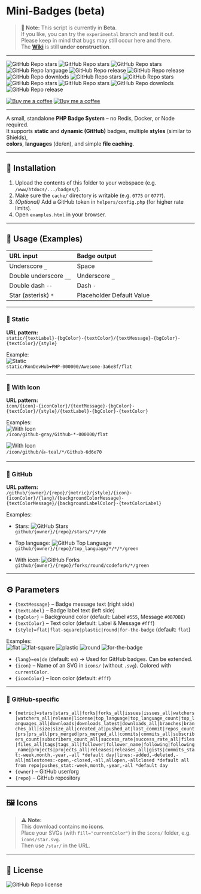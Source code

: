 # Mini-Badges (beta)
> **🫵 Note:**
> This script is currently in **Beta**.  
> If you like, you can try the `experimental` branch and test it out.  
> Please keep in mind that bugs may still occur here and there.  
> The [**Wiki**](/wiki) is still **under construction**.
---
![GitHub Repo stars](https://mini-badges.rondevhub.de/github/RonDevHub/Mini-Badges/created_at) ![GitHub Repo stars](https://mini-badges.rondevhub.de/github/RonDevHub/Mini-Badges/stars) ![GitHub Repo stars](https://mini-badges.rondevhub.de/github/RonDevHub/Mini-Badges/issues) ![GitHub Repo language](https://mini-badges.rondevhub.de/github/RonDevHub/Mini-Badges/top_language)  ![GitHub Repo release](https://mini-badges.rondevhub.de/github/RonDevHub/Mini-Badges/release) ![GitHub Repo release](https://mini-badges.rondevhub.de/github/RonDevHub/Mini-Badges/forks) ![GitHub Repo downlods](https://mini-badges.rondevhub.de/github/RonDevHub/Mini-Badges/downloads) ![GitHub Repo stars](https://mini-badges.rondevhub.de/github/RonDevHub/Mini-Badges/watchers) ![GitHub Repo stars](https://mini-badges.rondevhub.de/github/RonDevHub/Mini-Badges/pushed_at) ![GitHub Repo stars](https://mini-badges.rondevhub.de/github/RonDevHub/Mini-Badges/last_commit) ![GitHub Repo stars](https://mini-badges.rondevhub.de/github/RonDevHub/Mini-Badges/commits) ![GitHub Repo downlods](https://mini-badges.rondevhub.de/github/RonDevHub/Mini-Badges/branches) ![GitHub Repo release](https://mini-badges.rondevhub.de/badge.php?type=static&textLeft=PHP&textRight=♥️)

<a href="https://www.buymeacoffee.com/RonDev" target="_blank">![Buy me a coffee](https://mini-badges.rondevhub.de/icon/cuptogo/Buy_me_a_Coffee-c1d82f-222/flat)</a>  <a href='https://ko-fi.com/U6U31EV2VS' target='_blank'>![Buy me a coffee](https://mini-badges.rondevhub.de/icon/cuptogo/ko--fi.com-c1d82f-222/flat)</a>

---

A small, standalone **PHP Badge System** – no Redis, Docker, or Node required.  
It supports **static** and **dynamic (GitHub)** badges, multiple **styles** (similar to Shields),  
**colors**, **languages** (de/en), and simple **file caching**.

---

## 🚀 Installation
1. Upload the contents of this folder to your webspace (e.g. `/www/htdocs/.../badges/`).
2. Make sure the `cache/` directory is writable (e.g. `0775` or `0777`).
3. *(Optional)* Add a GitHub token in `helpers/config.php` (for higher rate limits).
4. Open `examples.html` in your browser.

---

## 🎯 Usage (Examples)

| URL input                | Badge output    | 
| :----------------------- | :-------------  |
| Underscore `_`           | Space ` `       |
| Double underscore `__`   | Underscore `_`  | 
| Double dash `--`         | Dash `-`        |
| Star (asterisk) `*`      | Placeholder Default Value |

---

### 🔹 Static

**URL pattern:**  
`static/{textLabel}-{bgColor}-{textColor}/{textMessage}-{bgColor}-{textColor}/{style}`

Example:  
![Static](https://mini-badges.rondevhub.de/static/RonDevHub❤️PHP-000000/Awesome-3a6e8f/flat)  
`static/RonDevHub❤️PHP-000000/Awesome-3a6e8f/flat`

---

### 🔹 With Icon

**URL pattern:**  
`icon/{icon}-{iconColor}/{textMessage}-{bgColor}-{textColor}/{style}/{textLabel}-{bgColor}-{textColor}`

Examples:  
![With Icon](https://mini-badges.rondevhub.de/icon/github-gray/Github-*-000000/flat)  
`/icon/github-gray/Github-*-000000/flat`

![With Icon](https://mini-badges.rondevhub.de/icon/github/👍-teal/*/Github-6d6e70)  
`/icon/github/👍-teal/*/Github-6d6e70`

---

### 🔹 GitHub

**URL pattern:**  
`/github/{owner}/{repo}/{metric}/{style}/{icon}-{iconColor}/{lang}/{backgroundColorMessage}-{textColorMessage}/{backgroundLabelColor}-{textColorLabel}`

Examples:  
- Stars: ![GitHub Stars](https://mini-badges.rondevhub.de/github/RonDevHub/Mini-Badges/stars/*/*/de)  
  `github/{owner}/{repo}/stars/*/*/de`

- Top language: ![GitHub Top Language](https://mini-badges.rondevhub.de/github/RonDevHub/Mini-Badges/top_language/*/*/*/green)  
  `github/{owner}/{repo}/top_language/*/*/*/green`

- With icon: ![GitHub Forks](https://mini-badges.rondevhub.de/github/RonDevHub/Mini-Badges/forks/round/codefork)  
  `github/{owner}/{repo}/forks/round/codefork/*/green`

---

## ⚙️ Parameters

- `{textMessage}` – Badge message text (right side)
- `{textLabel}` – Badge label text (left side)
- `{bgColor}` – Background color (default: Label `#555`, Message `#0B7DBE`)
- `{textColor}` – Text color (default: Label & Message `#fff`)
- `{style}=flat|flat-square|plastic|round|for-the-badge` (default: `flat`)  

Examples:  
![flat](https://mini-badges.rondevhub.de/static/Style/flat/flat) 
![flat-square](https://mini-badges.rondevhub.de/static/Style/flat--square/flat-square) 
![plastic](https://mini-badges.rondevhub.de/static/Style/plastic/plastic) 
![round](https://mini-badges.rondevhub.de/static/Style/round/round) 
![for-the-badge](https://mini-badges.rondevhub.de/static/Style/for--the--badge/for-the-badge)

- `{lang}=en|de` (default: `en`) → Used for GitHub badges. Can be extended.
- `{icon}` – Name of an SVG in `icons/` (without `.svg`). Colored with `currentColor`.
- `{iconColor}` – Icon color (default: `#fff`)

---

### 🔧 GitHub-specific
- `{metric}=stars|stars_all|forks|forks_all|issues|issues_all|watchers|watchers_all|release|license|top_language|top_language_count|top_languages_all|downloads|downloads_latest|downloads_all|branches|branches_all|size|size_all|created_at|pushed_at|last_commit|repos_count|prs|prs_all|prs_merged|prs_merged_all|commits|commits_all|subscribers_count|subscribers_count_all|success_rate|success_rate_all|files|files_all|tags|tags_all|follower|follower_name|following|following_name|projects|projects_all|releases|releases_all|gists|commits_stat:-week,month,-year,-all *default day|lines:-added,-deleted,-all|milestones:-open,-closed,-all,allopen,-allclosed *default all from repo|pushes_stat:-week,month,-year,-all *default day`
- `{owner}` – GitHub user/org
- `{repo}` – GitHub repository

---

## 🖼️ Icons
> **⚠️ Note:**  
> This download contains **no icons**.  
> Place your SVGs (with `fill="currentColor"`) in the `icons/` folder, e.g. `icons/star.svg`.  
> Then use `/star/` in the URL.

---

## 📜 License
![GitHub Repo license](https://mini-badges.rondevhub.de/github/RonDevHub/Mini-Badges/license)
